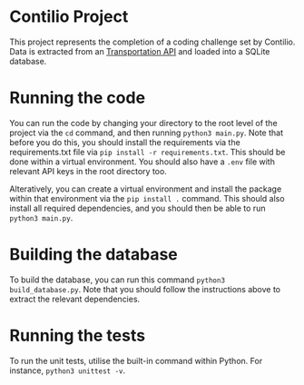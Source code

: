 # Contilio Project

This project represents the completion of a coding challenge set by Contilio. Data is extracted from an [Transportation API](https://developer.transportapi.com/) and loaded
into a SQLite database. 

# Running the code

You can run the code by changing your directory to the root level of the project via the `cd` command, and then running `python3 main.py`. Note that before you do this, you should install the requirements via the requirements.txt file via `pip install -r requirements.txt`. This should be done within a virtual environment. You should also have a `.env` file with relevant API keys in the root directory too.

Alteratively, you can create a virtual environment and install the package within that environment via the `pip install .` command. This should also install all required dependencies, and you should then be able to run `python3 main.py`.

# Building the database

To build the database, you can run this command `python3 build_database.py`. Note that you should follow the instructions above to extract the relevant dependencies.

# Running the tests

To run the unit tests, utilise the built-in command within Python. For instance, `python3 unittest -v`.
